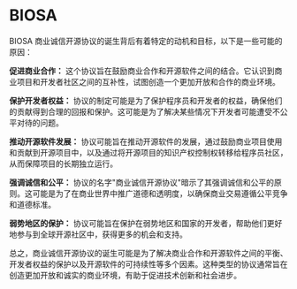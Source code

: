 # BIOSA
BIOSA 
商业诚信开源协议的诞生背后有着特定的动机和目标，以下是一些可能的原因：

**促进商业合作：** 这个协议旨在鼓励商业合作和开源软件之间的结合。它认识到商业项目和开发者社区之间的互补性，试图创造一个更加开放和合作的商业环境。

**保护开发者权益：** 协议的制定可能是为了保护程序员和开发者的权益，确保他们的贡献得到合理的回报和保护。这可能是为了解决某些情况下开发者可能遭受不公平对待的问题。

**推动开源软件发展：** 协议可能旨在推动开源软件的发展，通过鼓励商业项目使用和贡献到开源项目中，以及通过将开源项目的知识产权控制权转移给程序员社区，从而保障项目的长期独立运行。

**强调诚信和公平：** 协议的名字"商业诚信开源协议"暗示了其强调诚信和公平的原则。这可能是为了在商业世界中推广道德和透明度，以确保商业交易遵循公平竞争和道德标准。

**弱势地区的保护：** 协议可能旨在保护在弱势地区和国家的开发者，帮助他们更好地参与到全球开源社区中，获得更多的机会和支持。

总之，商业诚信开源协议的诞生可能是为了解决商业合作和开源软件之间的平衡、开发者权益的保护以及开源软件的可持续性等多个因素。这种类型的协议通常旨在创造更加开放和诚实的商业环境，有助于促进技术创新和社会进步。

